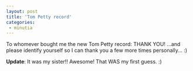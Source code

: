 ```yaml
---
layout: post
title: 'Tom Petty record'
categories:
 - minutia
---
```


To whomever bought me the new Tom Petty record: THANK YOU! ...and please identify yourself so I can thank you a few more times personally... :)



<b>Update</b>: It was my sister!! Awesome! That WAS my first guess. :)


